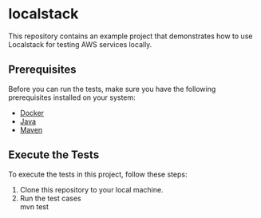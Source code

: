 # localstack

This repository contains an example project that demonstrates how to use Localstack for testing AWS services locally.

## Prerequisites

Before you can run the tests, make sure you have the following prerequisites installed on your system:

- [Docker](https://www.docker.com/)
- [Java](https://www.java.com/en/download/)
- [Maven](https://maven.apache.org/)
  
## Execute the Tests

To execute the tests in this project, follow these steps:

1. Clone this repository to your local machine.  
2. Run the test cases  
     mvn test

